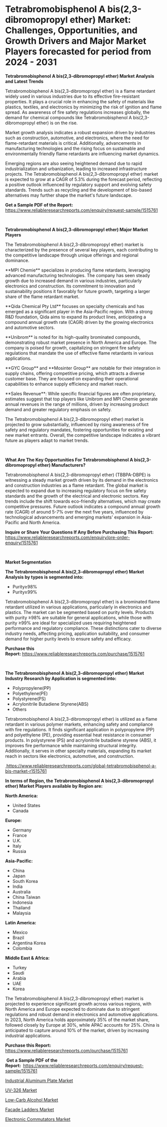 <p><h1>Tetrabromobisphenol A bis(2,3-dibromopropyl ether) Market: Challenges, Opportunities, and Growth Drivers and Major Market Players forecasted for period from 2024 - 2031</h1></p><p><strong>Tetrabromobisphenol A bis(2,3-dibromopropyl ether) Market Analysis and Latest Trends</strong></p>
<p><p>Tetrabromobisphenol A bis(2,3-dibromopropyl ether) is a flame retardant widely used in various industries due to its effective fire-resistant properties. It plays a crucial role in enhancing the safety of materials like plastics, textiles, and electronics by minimizing the risk of ignition and flame spread. As awareness of fire safety regulations increases globally, the demand for chemical compounds like Tetrabromobisphenol A bis(2,3-dibromopropyl ether) is on the rise.</p><p>Market growth analysis indicates a robust expansion driven by industries such as construction, automotive, and electronics, where the need for flame-retardant materials is critical. Additionally, advancements in manufacturing technologies and the rising focus on sustainable and environmentally friendly flame retardants are influencing market dynamics. </p><p>Emerging regions are also seeing heightened demand due to rapid industrialization and urbanization, leading to increased infrastructure projects. The Tetrabromobisphenol A bis(2,3-dibromopropyl ether) market is expected to grow at a CAGR of 5.3% during the forecast period, reflecting a positive outlook influenced by regulatory support and evolving safety standards. Trends such as recycling and the development of bio-based alternatives may further shape the market's future landscape.</p></p>
<p><strong>Get a Sample PDF of the Report:&nbsp;</strong> <a href="https://www.reliableresearchreports.com/enquiry/request-sample/1515761?utm_campaign=7&utm_medium=2&utm_source=Github&utm_content=ia&utm_term=27102024&utm_id=tetrabromobisphenol-a-bis23-dibromopropyl-ether">https://www.reliableresearchreports.com/enquiry/request-sample/1515761</a></p>
<p>&nbsp;</p>
<p><strong>Tetrabromobisphenol A bis(2,3-dibromopropyl ether) Major Market Players</strong></p>
<p><p>The Tetrabromobisphenol A bis(2,3-dibromopropyl ether) market is characterized by the presence of several key players, each contributing to the competitive landscape through unique offerings and regional dominance.</p><p>**MPI Chemie** specializes in producing flame retardants, leveraging advanced manufacturing technologies. The company has seen steady growth due to increased demand in various industries, particularly electronics and construction. Its commitment to innovation and sustainability positions it favorably for future growth, targeting a larger share of the flame retardant market.</p><p>**Qida Chemical Pty Ltd** focuses on specialty chemicals and has emerged as a significant player in the Asia-Pacific region. With a strong R&D foundation, Qida aims to expand its product lines, anticipating a compound annual growth rate (CAGR) driven by the growing electronics and automotive sectors.</p><p>**Unibrom** is noted for its high-quality brominated compounds, demonstrating robust market presence in North America and Europe. The company is poised for growth, capitalizing on stringent fire safety regulations that mandate the use of effective flame retardants in various applications.</p><p>**GYC Group** and **Mosinter Group** are notable for their integration in supply chains, offering competitive pricing, which attracts a diverse customer base. They are focused on expanding their operational capabilities to enhance supply efficiency and market reach.</p><p>**Sales Revenue**: While specific financial figures are often proprietary, estimates suggest that top players like Unibrom and MPI Chemie generate annual revenues in the range of millions, driven by increasing product demand and greater regulatory emphasis on safety.</p><p>The Tetrabromobisphenol A bis(2,3-dibromopropyl ether) market is projected to grow substantially, influenced by rising awareness of fire safety and regulatory mandates, fostering opportunities for existing and new market entrants. Overall, the competitive landscape indicates a vibrant future as players adapt to market trends.</p></p>
<p>&nbsp;</p>
<p><strong>What Are The Key Opportunities For Tetrabromobisphenol A bis(2,3-dibromopropyl ether) Manufacturers?</strong></p>
<p><p>Tetrabromobisphenol A bis(2,3-dibromopropyl ether) (TBBPA-DBPE) is witnessing a steady market growth driven by its demand in the electronics and construction industries as a flame retardant. The global market is expected to expand due to increasing regulatory focus on fire safety standards and the growth of the electrical and electronic sectors. Key trends include the shift towards eco-friendly alternatives, which may create competitive pressures. Future outlook indicates a compound annual growth rate (CAGR) of around 5-7% over the next five years, influenced by technological advancements and emerging markets' expansion in Asia-Pacific and North America.</p></p>
<p><strong>Inquire or Share Your Questions If Any Before Purchasing This Report:</strong> <a href="https://www.reliableresearchreports.com/enquiry/pre-order-enquiry/1515761?utm_campaign=7&utm_medium=2&utm_source=Github&utm_content=ia&utm_term=27102024&utm_id=tetrabromobisphenol-a-bis23-dibromopropyl-ether">https://www.reliableresearchreports.com/enquiry/pre-order-enquiry/1515761</a></p>
<p>&nbsp;</p>
<p><strong>Market Segmentation</strong></p>
<p><strong>The Tetrabromobisphenol A bis(2,3-dibromopropyl ether) Market Analysis by types is segmented into:</strong></p>
<p><ul><li>Purity≥98%</li><li>Purity≥99%</li></ul></p>
<p><p>Tetrabromobisphenol A bis(2,3-dibromopropyl ether) is a brominated flame retardant utilized in various applications, particularly in electronics and plastics. The market can be segmented based on purity levels. Products with purity ≥98% are suitable for general applications, while those with purity ≥99% are ideal for specialized uses requiring heightened performance and regulatory compliance. These distinctions cater to diverse industry needs, affecting pricing, application suitability, and consumer demand for higher purity levels to ensure safety and efficacy.</p></p>
<p><strong>Purchase this Report:&nbsp;</strong><a href="https://www.reliableresearchreports.com/purchase/1515761?utm_campaign=7&utm_medium=2&utm_source=Github&utm_content=ia&utm_term=27102024&utm_id=tetrabromobisphenol-a-bis23-dibromopropyl-ether">https://www.reliableresearchreports.com/purchase/1515761</a></p>
<p>&nbsp;</p>
<p><strong>The Tetrabromobisphenol A bis(2,3-dibromopropyl ether) Market Industry Research by Application is segmented into:</strong></p>
<p><ul><li>Polypropylene(PP)</li><li>Polyethylene(PE)</li><li>Polystyrene(PS)</li><li>Acrylonitrile Butadiene Styrene(ABS)</li><li>Others</li></ul></p>
<p><p>Tetrabromobisphenol A bis(2,3-dibromopropyl ether) is utilized as a flame retardant in various polymer markets, enhancing safety and compliance with fire regulations. It finds significant application in polypropylene (PP) and polyethylene (PE), providing essential heat resistance in consumer products. In polystyrene (PS) and acrylonitrile butadiene styrene (ABS), it improves fire performance while maintaining structural integrity. Additionally, it serves in other specialty materials, expanding its market reach in sectors like electronics, automotive, and construction.</p></p>
<p><a href="https://www.reliableresearchreports.com/global-tetrabromobisphenol-a-bis-market-r1515761?utm_campaign=7&utm_medium=2&utm_source=Github&utm_content=ia&utm_term=27102024&utm_id=tetrabromobisphenol-a-bis23-dibromopropyl-ether">&nbsp;https://www.reliableresearchreports.com/global-tetrabromobisphenol-a-bis-market-r1515761</a></p>
<p><strong>In terms of Region, the Tetrabromobisphenol A bis(2,3-dibromopropyl ether) Market Players available by Region are:</strong></p>
<p>
    <p> <strong> North America: </strong>
        <ul>
            <li>United States</li>
            <li>Canada</li>
        </ul>
        </p> 
    <p> <strong> Europe: </strong>
        <ul>
            <li>Germany</li>
            <li>France</li>
            <li>U.K.</li>
            <li>Italy</li>
            <li>Russia</li>
        </ul>
        </p> 
    <p> <strong> Asia-Pacific: </strong>
        <ul>
            <li>China</li>
            <li>Japan</li>
            <li>South Korea</li>
            <li>India</li>
            <li>Australia</li>
            <li>China Taiwan</li>
            <li>Indonesia</li>
            <li>Thailand</li>
            <li>Malaysia</li>
        </ul>
        </p> 
    <p> <strong> Latin America: </strong>
        <ul>
            <li>Mexico</li>
            <li>Brazil</li>
            <li>Argentina Korea</li>
            <li>Colombia</li>
        </ul>
        </p> 
    <p> <strong> Middle East & Africa: </strong>
        <ul>
            <li>Turkey</li>
            <li>Saudi</li>
            <li>Arabia</li>
            <li>UAE</li>
            <li>Korea</li>
        </ul>
    </p>
    </p>
<p><p>The Tetrabromobisphenol A bis(2,3-dibromopropyl ether) market is projected to experience significant growth across various regions, with North America and Europe expected to dominate due to stringent regulations and robust demand in electronics and automotive applications. In 2023, North America holds approximately 35% of the market share, followed closely by Europe at 30%, while APAC accounts for 25%. China is anticipated to capture around 10% of the market, driven by increasing industrial applications.</p></p>
<p><strong>Purchase this Report: </strong><a href="https://www.reliableresearchreports.com/purchase/1515761?utm_campaign=7&utm_medium=2&utm_source=Github&utm_content=ia&utm_term=27102024&utm_id=tetrabromobisphenol-a-bis23-dibromopropyl-ether">https://www.reliableresearchreports.com/purchase/1515761</a></p>
<p>&nbsp;<strong>Get a Sample PDF of the Report:&nbsp;&nbsp;</strong><a href="https://www.reliableresearchreports.com/enquiry/request-sample/1515761?utm_campaign=7&utm_medium=2&utm_source=Github&utm_content=ia&utm_term=27102024&utm_id=tetrabromobisphenol-a-bis23-dibromopropyl-ether">https://www.reliableresearchreports.com/enquiry/request-sample/1515761</a></p>
<p><strong></strong></p>
<p><p><a href="https://www.linkedin.com/pulse/industrial-aluminum-plate-market-transformation-comparative-ew2ec?utm_campaign=7&utm_medium=2&utm_source=Github&utm_content=ia&utm_term=27102024&utm_id=tetrabromobisphenol-a-bis23-dibromopropyl-ether">Industrial Aluminum Plate Market</a></p><p><a href="https://github.com/darientvns/Market-Research-Report-List-1/blob/main/uv-326-market.md?utm_campaign=7&utm_medium=2&utm_source=Github&utm_content=ia&utm_term=27102024&utm_id=tetrabromobisphenol-a-bis23-dibromopropyl-ether">UV-326 Market</a></p><p><a href="https://www.linkedin.com/pulse/strategic-roadmap-success-global-low-carb-alcohol-market-analysis-fpg8c?utm_campaign=7&utm_medium=2&utm_source=Github&utm_content=ia&utm_term=27102024&utm_id=tetrabromobisphenol-a-bis23-dibromopropyl-ether">Low-Carb Alcohol Market</a></p><p><a href="https://issuu.com/reportprime-2/docs/facade-ladders-market-size-2030.ppt_3a212ee0dd4bfb?utm_campaign=7&utm_medium=2&utm_source=Github&utm_content=ia&utm_term=27102024&utm_id=tetrabromobisphenol-a-bis23-dibromopropyl-ether">Facade Ladders Market</a></p><p><a href="https://issuu.com/reportprime-2/docs/electronic-commutators-market-size-_311b4b09f26325?utm_campaign=7&utm_medium=2&utm_source=Github&utm_content=ia&utm_term=27102024&utm_id=tetrabromobisphenol-a-bis23-dibromopropyl-ether">Electronic Commutators Market</a></p></p>
